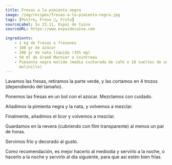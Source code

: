 ```yaml
---
title: Fresas a la pimienta negra
image: /img/recipes/fresas-a-la-pimienta-negra.jpg
tags: [Postre, Fresa 🍓, Fruta]
sourceLabel: Su 23.11, Espai de Cuina
sourceURL: https://www.espaidecuina.com

ingredients:
    - 1 kg de fresas o fresones
    - 180 gr de azúcar
    - 200 gr de nata líquida (35% mg)
    - 50 ml de Grand Marnier o Cointreau
    - Pimienta negra molida (media cucharada de café o 18 vueltes de un
      molinillo)
---
```


Lavamos las fresas, retiramos la parte verde, y las cortamos en 4 trozos
(dependiendo del tamaño).

Ponemos las fresas en un bol con el azúcar. Mezclamos con cuidado.

Añadimos la pimienta negra y la nata, y volvemos a mezclar.

Finalmente, añadimos el licor y volvemos a mezclar.

Guardamos en la nevera (cubriendo con film transparente) al menos un par de
horas.

Servimos frío y decorado al gusto.

Como recomendación, es mejor hacerlo al mediodía y servirlo a la noche, o
hacerlo a la noche y servirlo al día siguiente, para que así estén bien frías.

